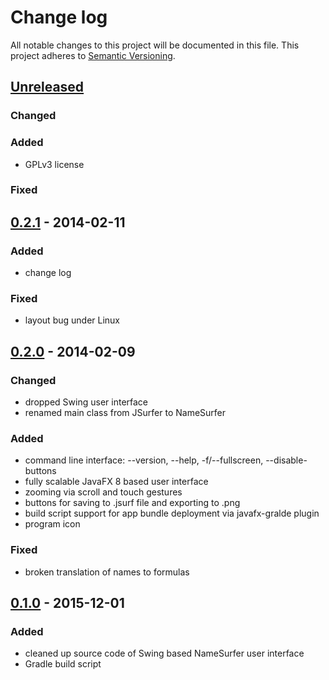 # Change log
All notable changes to this project will be documented in this file.
This project adheres to [Semantic Versioning](http://semver.org/).

## [Unreleased][unreleased]
### Changed
### Added
- GPLv3 license

### Fixed

## [0.2.1] - 2014-02-11
### Added
- change log

### Fixed
- layout bug under Linux

## [0.2.0] - 2014-02-09
### Changed
- dropped Swing user interface
- renamed main class from JSurfer to NameSurfer

### Added
- command line interface: --version, --help, -f/--fullscreen, --disable-buttons
- fully scalable JavaFX 8 based user interface
- zooming via scroll and touch gestures
- buttons for saving to .jsurf file and exporting to .png
- build script support for app bundle deployment via javafx-gralde plugin
- program icon

### Fixed
- broken translation of names to formulas

## [0.1.0] - 2015-12-01
### Added
- cleaned up source code of Swing based NameSurfer user interface
- Gradle build script

[unreleased]: https://github.com/porst17/NameSurfer/compare/v0.2.1...HEAD
[0.2.1]: https://github.com/porst17/NameSurfer/compare/v0.2.0...v0.2.1
[0.2.0]: https://github.com/porst17/NameSurfer/compare/v0.1.0...v0.2.0
[0.1.0]: https://github.com/porst17/NameSurfer/commit/3aded375
